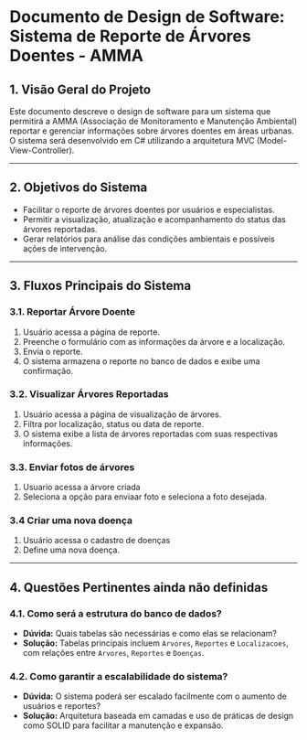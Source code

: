 # Documento de Design de Software: Sistema de Reporte de Árvores Doentes - AMMA

## 1. Visão Geral do Projeto

Este documento descreve o design de software para um sistema que permitirá a AMMA (Associação de Monitoramento e Manutenção Ambiental) reportar e gerenciar informações sobre árvores doentes em áreas urbanas. O sistema será desenvolvido em C# utilizando a arquitetura MVC (Model-View-Controller).

---

## 2. Objetivos do Sistema

- Facilitar o reporte de árvores doentes por usuários e especialistas.
- Permitir a visualização, atualização e acompanhamento do status das árvores reportadas.
- Gerar relatórios para análise das condições ambientais e possíveis ações de intervenção.

---

## 3. Fluxos Principais do Sistema

### 3.1. Reportar Árvore Doente
1. Usuário acessa a página de reporte.
2. Preenche o formulário com as informações da árvore e a localização.
3. Envia o reporte.
4. O sistema armazena o reporte no banco de dados e exibe uma confirmação.

### 3.2. Visualizar Árvores Reportadas
1. Usuário acessa a página de visualização de árvores.
2. Filtra por localização, status ou data de reporte.
3. O sistema exibe a lista de árvores reportadas com suas respectivas informações.

### 3.3. Enviar fotos de árvores
1. Usuario acessa a árvore criada
2. Seleciona a opção para enviaar foto e seleciona a foto desejada.

### 3.4 Criar uma nova doença
1. Usuário acessa o cadastro de doenças
2. Define uma nova doença.

---

## 4. Questões Pertinentes ainda não definidas

### 4.1. Como será a estrutura do banco de dados?
- **Dúvida:** Quais tabelas são necessárias e como elas se relacionam?
- **Solução:** Tabelas principais incluem `Arvores`, `Reportes` e `Localizacoes`, com relações entre `Arvores`, `Reportes` e `Doenças`.

### 4.2. Como garantir a escalabilidade do sistema?
- **Dúvida:** O sistema poderá ser escalado facilmente com o aumento de usuários e reportes?
- **Solução:** Arquitetura baseada em camadas e uso de práticas de design como SOLID para facilitar a manutenção e expansão.

